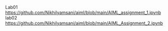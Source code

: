 Lab01 https://github.com/Nikhilyamsani/aiml/blob/main/AIML_assignment_1.ipynb
lab02 https://github.com/Nikhilyamsani/aiml/blob/main/AIML_Assignment_2.ipynb
